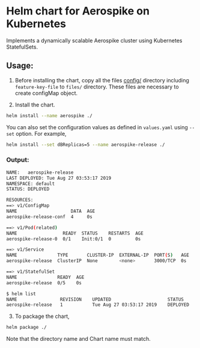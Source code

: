 # Helm chart for Aerospike on Kubernetes

Implements a dynamically scalable Aerospike cluster using Kubernetes StatefulSets.


## Usage:

1. Before installing the chart, copy all the files [config/](../configs/) directory including `feature-key-file` to `files/` directory. These files are necessary to create configMap object.

2. Install the chart.

```sh
helm install --name aerospike ./
```

You can also set the configuration values as defined in `values.yaml` using `--set` option.
For example, 

```sh
helm install --set dBReplicas=5 --name aerospike-release ./
```

### Output:

```sh
NAME:   aerospike-release
LAST DEPLOYED: Tue Aug 27 03:53:17 2019
NAMESPACE: default
STATUS: DEPLOYED

RESOURCES:
==> v1/ConfigMap
NAME                    DATA  AGE
aerospike-release-conf  4     0s

==> v1/Pod(related)
NAME                 READY  STATUS    RESTARTS  AGE
aerospike-release-0  0/1    Init:0/1  0         0s

==> v1/Service
NAME               TYPE       CLUSTER-IP  EXTERNAL-IP  PORT(S)   AGE
aerospike-release  ClusterIP  None        <none>       3000/TCP  0s

==> v1/StatefulSet
NAME               READY  AGE
aerospike-release  0/5    0s
```

```sh
$ helm list
NAME             	REVISION	UPDATED                 	STATUS  	CHART          	APP VERSION	NAMESPACE
aerospike-release	1       	Tue Aug 27 03:53:17 2019	DEPLOYED	aerospike-1.0.0	4.6.0.2    	default  
```

3. To package the chart,

```sh
helm package ./
```
Note that the directory name and Chart name must match.
